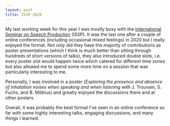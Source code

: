 ```yaml
---
layout: post
title: ISSP 2020
---
```

My last working week for this year I was mostly busy with the [International Seminar on Speech Production](https://issp2020.yale.edu/) (ISSP). It was the last one after a couple of online conferences (including occasional mixed feelings) in 2020 but I really enjoyed the format. Not only did they have the majority of contributions as poster presentations (which I think is much better than sitting through hundreds of short versions of talks), they also introduced double slots, i.e. every poster slot would happen twice which catered for different time zones but also allowed me to spend some more time on a session that was particularly interesting to me.

Personally, I was involved in a poster (*Exploring the presence and absence of inhalation noises when speaking and when listening* with J. Trouvain, S. Fuchs, and B. Möbius) and greatly enjoyed the discussions there and at other posters.

Overall, it was probably the best format I've seen in an online conference so far with some highly interesting talks, engaging discussions, and many things I learned.
